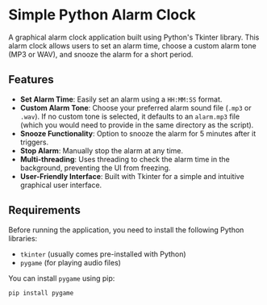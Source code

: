 # Simple Python Alarm Clock

A graphical alarm clock application built using Python's Tkinter library. This alarm clock allows users to set an alarm time, choose a custom alarm tone (MP3 or WAV), and snooze the alarm for a short period.

## Features

* **Set Alarm Time**: Easily set an alarm using a `HH:MM:SS` format.
* **Custom Alarm Tone**: Choose your preferred alarm sound file (`.mp3` or `.wav`). If no custom tone is selected, it defaults to an `alarm.mp3` file (which you would need to provide in the same directory as the script).
* **Snooze Functionality**: Option to snooze the alarm for 5 minutes after it triggers.
* **Stop Alarm**: Manually stop the alarm at any time.
* **Multi-threading**: Uses threading to check the alarm time in the background, preventing the UI from freezing.
* **User-Friendly Interface**: Built with Tkinter for a simple and intuitive graphical user interface.

## Requirements

Before running the application, you need to install the following Python libraries:

* `tkinter` (usually comes pre-installed with Python)
* `pygame` (for playing audio files)

You can install `pygame` using pip:

```bash
pip install pygame


